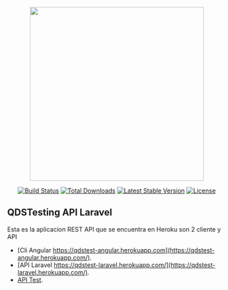 <p align="center"><img src="https://res.cloudinary.com/dtfbvvkyp/image/upload/v1566331377/laravel-logolockup-cmyk-red.svg" width="400"></p>

<p align="center">
<a href="https://travis-ci.org/laravel/framework"><img src="https://travis-ci.org/laravel/framework.svg" alt="Build Status"></a>
<a href="https://packagist.org/packages/laravel/framework"><img src="https://poser.pugx.org/laravel/framework/d/total.svg" alt="Total Downloads"></a>
<a href="https://packagist.org/packages/laravel/framework"><img src="https://poser.pugx.org/laravel/framework/v/stable.svg" alt="Latest Stable Version"></a>
<a href="https://packagist.org/packages/laravel/framework"><img src="https://poser.pugx.org/laravel/framework/license.svg" alt="License"></a>
</p>

## QDSTesting API Laravel

Esta es la aplicacion REST API que se encuentra en Heroku son 2 cliente y API

- [Cli Angular https://qdstest-angular.herokuapp.com](https://qdstest-angular.herokuapp.com/).
- [API Laravel https://qdstest-laravel.herokuapp.com/](https://qdstest-laravel.herokuapp.com/).
- [API Test](https://qdstest-laravel.herokuapp.com/api/arreglo/create).